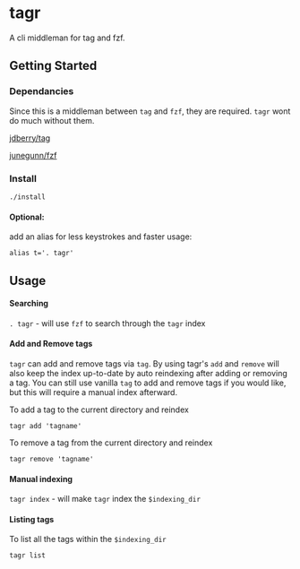 # tagr

A cli middleman for tag and fzf.




## Getting Started

### Dependancies
Since this is a middleman between `tag` and `fzf`, they are required.  `tagr` wont do much without them.

[jdberry/tag](https://github.com/jdberry/tag)

[junegunn/fzf](https://github.com/junegunn/fzf)

### Install
```
./install
```

#### Optional:
add an alias for less keystrokes and faster usage:
```
alias t='. tagr'
```



## Usage

#### Searching
`. tagr` - will use `fzf` to search through the `tagr` index

#### Add and Remove tags
`tagr` can add and remove tags via `tag`. By using tagr's `add` and `remove` will also keep the index up-to-date by auto reindexing after adding or removing a tag.  You can still use vanilla `tag` to add and remove tags if you would like, but this will require a manual index afterward.

To add a tag to the current directory and reindex
```
tagr add 'tagname'
```

To remove a tag from the current directory and reindex
```
tagr remove 'tagname'
```

#### Manual indexing
`tagr index` - will make `tagr` index the `$indexing_dir`

#### Listing tags
To list all the tags within the `$indexing_dir`
```
tagr list
```
